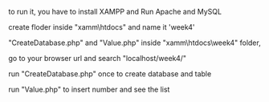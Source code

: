 to run it, you have to install XAMPP  and Run Apache and MySQL

create floder inside  "xamm\htdocs\" and name it 'week4'

"CreateDatabase.php" and "Value.php" inside "xamm\htdocs\week4" folder,

go to your browser url and search "localhost/week4/"

run "CreateDatabase.php" once to create database and table

run "Value.php" to insert number and see the list
